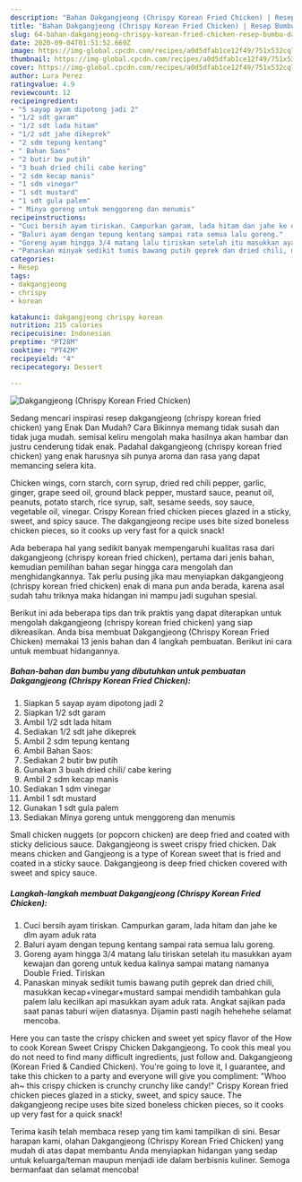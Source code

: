 ```yaml
---
description: "Bahan Dakgangjeong (Chrispy Korean Fried Chicken) | Resep Bumbu Dakgangjeong (Chrispy Korean Fried Chicken) Yang Sedap"
title: "Bahan Dakgangjeong (Chrispy Korean Fried Chicken) | Resep Bumbu Dakgangjeong (Chrispy Korean Fried Chicken) Yang Sedap"
slug: 64-bahan-dakgangjeong-chrispy-korean-fried-chicken-resep-bumbu-dakgangjeong-chrispy-korean-fried-chicken-yang-sedap
date: 2020-09-04T01:51:52.669Z
image: https://img-global.cpcdn.com/recipes/a0d5dfab1ce12f49/751x532cq70/dakgangjeong-chrispy-korean-fried-chicken-foto-resep-utama.jpg
thumbnail: https://img-global.cpcdn.com/recipes/a0d5dfab1ce12f49/751x532cq70/dakgangjeong-chrispy-korean-fried-chicken-foto-resep-utama.jpg
cover: https://img-global.cpcdn.com/recipes/a0d5dfab1ce12f49/751x532cq70/dakgangjeong-chrispy-korean-fried-chicken-foto-resep-utama.jpg
author: Lura Perez
ratingvalue: 4.9
reviewcount: 12
recipeingredient:
- "5 sayap ayam dipotong jadi 2"
- "1/2 sdt garam"
- "1/2 sdt lada hitam"
- "1/2 sdt jahe dikeprek"
- "2 sdm tepung kentang"
- " Bahan Saos"
- "2 butir bw putih"
- "3 buah dried chili cabe kering"
- "2 sdm kecap manis"
- "1 sdm vinegar"
- "1 sdt mustard"
- "1 sdt gula palem"
- " Minya goreng untuk menggoreng dan menumis"
recipeinstructions:
- "Cuci bersih ayam tiriskan. Campurkan garam, lada hitam dan jahe ke dlm ayam aduk rata"
- "Baluri ayam dengan tepung kentang sampai rata semua lalu goreng."
- "Goreng ayam hingga 3/4 matang lalu tiriskan setelah itu masukkan ayam kewajan dan goreng untuk kedua kalinya sampai matang namanya Double Fried. Tiriskan"
- "Panaskan minyak sedikit tumis bawang putih geprek dan dried chili, masukkan kecap+vinegar+mustard sampai mendidih tambahkan gula palem lalu kecilkan api masukkan ayam aduk rata. Angkat sajikan pada saat panas taburi wijen diatasnya. Dijamin pasti nagih hehehehe selamat mencoba."
categories:
- Resep
tags:
- dakgangjeong
- chrispy
- korean

katakunci: dakgangjeong chrispy korean 
nutrition: 215 calories
recipecuisine: Indonesian
preptime: "PT28M"
cooktime: "PT42M"
recipeyield: "4"
recipecategory: Dessert

---
```



![Dakgangjeong (Chrispy Korean Fried Chicken)](https://img-global.cpcdn.com/recipes/a0d5dfab1ce12f49/751x532cq70/dakgangjeong-chrispy-korean-fried-chicken-foto-resep-utama.jpg)

Sedang mencari inspirasi resep dakgangjeong (chrispy korean fried chicken) yang Enak Dan Mudah? Cara Bikinnya memang tidak susah dan tidak juga mudah. semisal keliru mengolah maka hasilnya akan hambar dan justru cenderung tidak enak. Padahal dakgangjeong (chrispy korean fried chicken) yang enak harusnya sih punya aroma dan rasa yang dapat memancing selera kita.

Chicken wings, corn starch, corn syrup, dried red chili pepper, garlic, ginger, grape seed oil, ground black pepper, mustard sauce, peanut oil, peanuts, potato starch, rice syrup, salt, sesame seeds, soy sauce, vegetable oil, vinegar. Crispy Korean fried chicken pieces glazed in a sticky, sweet, and spicy sauce. The dakgangjeong recipe uses bite sized boneless chicken pieces, so it cooks up very fast for a quick snack!

Ada beberapa hal yang sedikit banyak mempengaruhi kualitas rasa dari dakgangjeong (chrispy korean fried chicken), pertama dari jenis bahan, kemudian pemilihan bahan segar hingga cara mengolah dan menghidangkannya. Tak perlu pusing jika mau menyiapkan dakgangjeong (chrispy korean fried chicken) enak di mana pun anda berada, karena asal sudah tahu triknya maka hidangan ini mampu jadi suguhan spesial.


Berikut ini ada beberapa tips dan trik praktis yang dapat diterapkan untuk mengolah dakgangjeong (chrispy korean fried chicken) yang siap dikreasikan. Anda bisa membuat Dakgangjeong (Chrispy Korean Fried Chicken) memakai 13 jenis bahan dan 4 langkah pembuatan. Berikut ini cara untuk membuat hidangannya.

<!--inarticleads1-->

##### Bahan-bahan dan bumbu yang dibutuhkan untuk pembuatan Dakgangjeong (Chrispy Korean Fried Chicken):

1. Siapkan 5 sayap ayam dipotong jadi 2
1. Siapkan 1/2 sdt garam
1. Ambil 1/2 sdt lada hitam
1. Sediakan 1/2 sdt jahe dikeprek
1. Ambil 2 sdm tepung kentang
1. Ambil  Bahan Saos:
1. Sediakan 2 butir bw putih
1. Gunakan 3 buah dried chili/ cabe kering
1. Ambil 2 sdm kecap manis
1. Sediakan 1 sdm vinegar
1. Ambil 1 sdt mustard
1. Gunakan 1 sdt gula palem
1. Sediakan  Minya goreng untuk menggoreng dan menumis


Small chicken nuggets (or popcorn chicken) are deep fried and coated with sticky delicious sauce. Dakgangjeong is sweet crispy fried chicken. Dak means chicken and Gangjeong is a type of Korean sweet that is fried and coated in a sticky sauce. Dakgangjeong is deep fried chicken covered with sweet and spicy sauce. 

<!--inarticleads2-->

##### Langkah-langkah membuat Dakgangjeong (Chrispy Korean Fried Chicken):

1. Cuci bersih ayam tiriskan. Campurkan garam, lada hitam dan jahe ke dlm ayam aduk rata
1. Baluri ayam dengan tepung kentang sampai rata semua lalu goreng.
1. Goreng ayam hingga 3/4 matang lalu tiriskan setelah itu masukkan ayam kewajan dan goreng untuk kedua kalinya sampai matang namanya Double Fried. Tiriskan
1. Panaskan minyak sedikit tumis bawang putih geprek dan dried chili, masukkan kecap+vinegar+mustard sampai mendidih tambahkan gula palem lalu kecilkan api masukkan ayam aduk rata. Angkat sajikan pada saat panas taburi wijen diatasnya. Dijamin pasti nagih hehehehe selamat mencoba.


Here you can taste the crispy chicken and sweet yet spicy flavor of the How to cook Korean Sweet Crispy Chicken Dakgangjeong. To cook this meal you do not need to find many difficult ingredients, just follow and. Dakgangjeong (Korean Fried &amp; Candied Chicken). You&#39;re going to love it, I guarantee, and take this chicken to a party and everyone will give you compliment: &#34;Whoo ah~ this crispy chicken is crunchy crunchy like candy!&#34; Crispy Korean fried chicken pieces glazed in a sticky, sweet, and spicy sauce. The dakgangjeong recipe uses bite sized boneless chicken pieces, so it cooks up very fast for a quick snack! 

Terima kasih telah membaca resep yang tim kami tampilkan di sini. Besar harapan kami, olahan Dakgangjeong (Chrispy Korean Fried Chicken) yang mudah di atas dapat membantu Anda menyiapkan hidangan yang sedap untuk keluarga/teman maupun menjadi ide dalam berbisnis kuliner. Semoga bermanfaat dan selamat mencoba!
